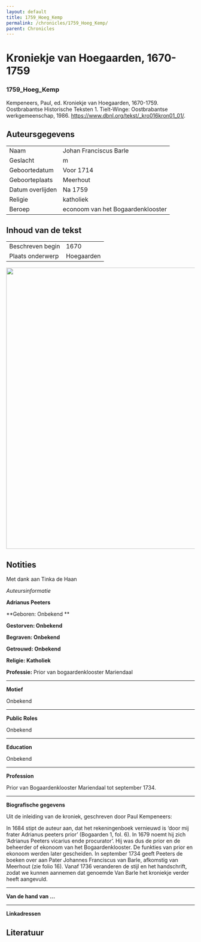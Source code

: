 ```yaml
---
layout: default
title: 1759_Hoeg_Kemp
permalink: /chronicles/1759_Hoeg_Kemp/
parent: Chronicles
--- 
```



# Kroniekje van Hoegaarden, 1670-1759 

### 1759_Hoeg_Kemp 

Kempeneers, Paul, ed. Kroniekje van Hoegaarden, 1670-1759. Oostbrabantse Historische Teksten 1. Tielt-Winge: Oostbrabantse werkgemeenschap, 1986. https://www.dbnl.org/tekst/_kro016kron01_01/. 

## Auteursgegevens 

| | | 
| --------------- | --------------- | 
| Naam | Johan Franciscus Barle | 
| Geslacht | m | 
| Geboortedatum | Voor 1714 | 
| Geboorteplaats | Meerhout | 
| Datum overlijden | Na 1759 | 
| Religie | katholiek | 
| Beroep | econoom van het Bogaardenklooster | 

## Inhoud van de tekst 

| | | 
| --------------- | --------------- | 
| Beschreven begin | 1670 | 
| Plaats onderwerp | Hoegaarden | 

[<img src="..\..\barplots_chronicles\1759_Hoeg_Kemp.jpg" width="750"/>](..\..\barplots_chronicles\1759_Hoeg_Kemp.jpg) 

## Notities 

Met dank aan Tinka de Haan

_Auteursinformatie_

**Adrianus Peeters**



**Geboren:              Onbekend **

**Gestorven:            Onbekend**

**Begraven:             Onbekend**

**Getrouwd:            Onbekend**

**Religie:                Katholiek**

**Professie:**            Prior van bogaardenklooster Mariendaal

** **

**Motief**

Onbekend

** **

**Public Roles**

Onbekend

** **

**Education**

Onbekend

** **

**Profession**

Prior van Bogaardenklooster Mariendaal tot september 1734.

** **

**Biografische gegevens**

Uit de inleiding van de kroniek, geschreven door Paul Kempeneers:



In 1684 stipt de auteur aan, dat het rekeningenboek vernieuwd is ‘door mij
frater Adrianus peeters prior’ (Bogaarden 1, fol. 6). In 1679 noemt hij zich
‘Adrianus Peeters vicarius ende procurator’. Hij was dus de prior en de
beheerder of ekonoom van het Bogaardenklooster. De funkties van prior en
ekonoom werden later gescheiden. In september 1734 geeft Peeters de boeken
over aan Pater Johannes Franciscus van Barle, afkomstig van Meerhout (zie
folio 16). Vanaf 1736 veranderen de stijl en het handschrift, zodat we kunnen
aannemen dat genoemde Van Barle het kroniekje verder heeft aangevuld.



** **

**Van de hand van ...**

** **

**Linkadressen**



## Literatuur 


